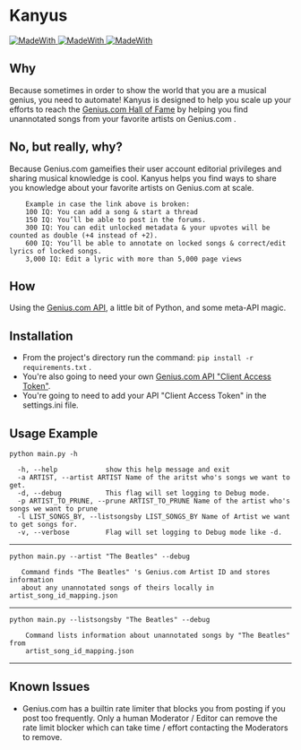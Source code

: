 # Kanyus

<p>
  <a href="https://www.python.org/" target="_blank">
    <img alt="MadeWith" src="https://img.shields.io/badge/Made%20with-Python-1f425f.svg">
  </a>
  <a href="" target="_blank">
    <img alt="MadeWith" src="https://img.shields.io/badge/version-v0.57-blue">
  </a>
  <a href="" target="_blank">
    <img alt="MadeWith" src="https://img.shields.io/badge/PRs-Yes%20Please-brightgreen.svg?style=flat-square">
  </a>
</p>

## Why
Because sometimes in order to show the world that you are a musical genius, you need to automate! Kanyus is designed to help you scale up your efforts to reach the             <a href="https://genius.com/albums/Genius/Genius-users-hall-of-fame">Genius.com Hall of Fame</a> by helping you find unannotated songs from your favorite artists on Genius.com .

## No, but really, why?
Because Genius.com gameifies their <a hre="https://genius.com/discussions/331182-What-does-the-iq-points">user account editorial privileges</a> and sharing musical knowledge is cool. Kanyus helps you find ways to share you knowledge about your favorite artists on Genius.com at scale.
```
    Example in case the link above is broken:
    100 IQ: You can add a song & start a thread
    150 IQ: You’ll be able to post in the forums.
    300 IQ: You can edit unlocked metadata & your upvotes will be counted as double (+4 instead of +2).
    600 IQ: You’ll be able to annotate on locked songs & correct/edit lyrics of locked songs.
    3,000 IQ: Edit a lyric with more than 5,000 page views
```

## How
Using the <a href="https://docs.genius.com/">Genius.com API</a>, a little bit of Python, and some meta-API magic.

## Installation
* From the project's directory run the command: `pip install -r requirements.txt` . 
* You're also going to need your own <a href="https://genius.com/api-clients">Genius.com API "Client Access Token"</a>.
* You're going to need to add your API "Client Access Token" in the settings.ini file.

## Usage Example
`python main.py -h`

```
  -h, --help            show this help message and exit
  -a ARTIST, --artist ARTIST Name of the aritst who's songs we want to get.
  -d, --debug           This flag will set logging to Debug mode.
  -p ARTIST_TO_PRUNE, --prune ARTIST_TO_PRUNE Name of the artist who's songs we want to prune
  -l LIST_SONGS_BY, --listsongsby LIST_SONGS_BY Name of Artist we want to get songs for.
  -v, --verbose         Flag will set logging to Debug mode like -d.
```
----------------------------------------------------------------
`python main.py --artist "The Beatles" --debug`

```
   Command finds "The Beatles" 's Genius.com Artist ID and stores information
   about any unannotated songs of theirs locally in artist_song_id_mapping.json
```
-----------------------------------------------------------------
`python main.py --listsongsby "The Beatles" --debug`

```
    Command lists information about unannotated songs by "The Beatles" from
    artist_song_id_mapping.json
```
-----------------------------------------------------------------
## Known Issues
* Genius.com has a builtin rate limiter that blocks you from posting if you post too frequently. Only a human Moderator / Editor can remove the rate limit blocker which can take time / effort contacting the Moderators to remove.
